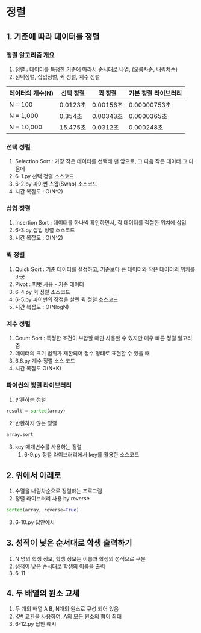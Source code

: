 # 정렬

## 1. 기준에 따라 데이터를 정렬
### 정렬 알고리즘 개요
   1. 정렬 : 데이터를 특정한 기준에 따라서 순서대로 나열, (오름차순, 내림차순)
   2. 선택정렬, 삽입정렬, 퀵 정렬, 계수 정렬

|데이터의 개수(N) |선택 정렬|퀵 정렬|기본 정렬 라이브러리|
|-----|----|----|----|
|N = 100| 0.0123초|0.00156초|0.00000753초|
|N = 1,000|0.354초|0.00343초|0.0000365초|
|N = 10,000|15.475초|0.0312초|0.000248초|



### 선택 정렬
   1. Selection Sort : 가장 작은 데이터를 선택해 맨 앞으로, 그 다음 작은 데이터 그 다음에
   2. 6-1.py 선택 정렬 소스코드
   3. 6-2.py 파이썬 스왑(Swap) 소스코드
   4. 시간 복잡도 : O(N^2)
   
### 삽입 정렬
   1. Insertion Sort : 데이터를 하나씩 확인하면서, 각 데이터를 적절한 위치에 삽입
   2. 6-3.py 삽입 정렬 소스코드
   3. 시간 복잡도 : O(N^2)

### 퀵 정렬
   1. Quick Sort : 기준 데이터를 설정하고, 기준보다 큰 데이터와 작은 데이터의 위치를 바꿈
   2. Pivot : 피벗 사용 - 기준 데이터
   3. 6-4.py 퀵 정렬 소스코드
   4. 6-5.py 파이썬의 장점을 살린 퀵 정렬 소스코드
   5. 시간 복잡도 : O(NlogN)
   
### 계수 정렬
   1. Count Sort : 특정한 조건이 부합할 때만 사용할 수 있지만 매우 빠른 정렬 알고리즘
   2. 데이터의 크기 범위가 제한되어 정수 형태로 표현할 수 있을 때
   3. 6.6.py 계수 정렬 소스 코드
   4. 시간 복잡도 O(N+K)

### 파이썬의 정렬 라이브러리
   1. 반환하는 정렬
```python
result = sorted(array)
```
   2. 반환하지 않는 정렬
```python
array.sort
```
   3. key 매개변수를 사용하는 정렬
      1. 6-9.py 정렬 라이브러리에서 key를 활용한 소스코드 

## 2. 위에서 아래로
   1. 수열을 내림차순으로 정렬하는 프로그램
   2. 정렬 라이브러리 사용 by reverse

```python
sorted(array, reverse=True)
```

   3. 6-10.py 답안예시

## 3. 성적이 낮은 순서대로 학생 출력하기
   1. N 명의 학생 정보, 학생 정보는 이름과 학생의 성적으로 구분
   2. 성적이 낮은 순서대로 학생의 이름을 출력
   3. 6-11
   
## 4. 두 배열의 원소 교체
   1. 두 개의 배열 A B, N개의 원소로 구성 되어 있음
   2. K번 교환을 사용하여, A의 모든 원소의 합이 최대
   3. 6-12.py 답안 예시